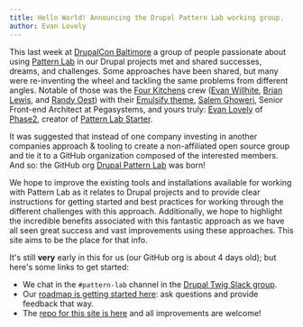 ```yaml
---
title: Hello World! Announcing the Drupal Pattern Lab working group.
author: Evan Lovely
---
```


This last week at [DrupalCon Baltimore][dcon] a group of people passionate about using [Pattern Lab](http://patternlab.io) in our Drupal projects met and shared successes, dreams, and challenges. Some approaches have been shared, but many were re-inventing the wheel and tackling the same problems from different angles. Notable of those was the [Four Kitchens](http://fourkitchens.com) crew ([Evan Willhite](https://www.drupal.org/u/evanmwillhite), [Brian Lewis](https://twitter.com/ModsUnraveled), and [Randy Oest](https://twitter.com/amazingrando)) with their [Emulsify theme](http://emulsify.info), [Salem Ghoweri](https://twitter.com/salem_ghoweri), Senior Front-end Architect at Pegasystems, and yours truly: [Evan Lovely](http://evanlovely.com) of [Phase2](http://phase2technology.com), creator of [Pattern Lab Starter](https://github.com/phase2/pattern-lab-starter).

It was suggested that instead of one company investing in another companies approach & tooling to create a non-affiliated open source group and tie it to a GitHub organization composed of the interested members. And so: the GitHub org [Drupal Pattern Lab](https://github.com/drupal-pattern-lab) was born!

We hope to improve the existing tools and installations available for working with Pattern Lab as it relates to Drupal projects and to provide clear instructions for getting started and best practices for working through the different challenges with this approach. Additionally, we hope to highlight the incredible benefits associated with this fantastic approach as we have all seen great success and vast improvements using these approaches. This site aims to be the place for that info.

It's still **very** early in this for us (our GitHub org is about 4 days old); but here's some links to get started:

- We chat in the `#pattern-lab` channel in the [Drupal Twig Slack group](https://drupaltwig-slack.herokuapp.com).
- Our [roadmap is getting started here](https://github.com/drupal-pattern-lab/roadmap/projects/1): ask questions and provide feedback that way.
- The [repo for this site is here](https://github.com/drupal-pattern-lab/drupal-pattern-lab.github.io) and all improvements are welcome!

[dcon]: http://baltimore2017.drupal.org

